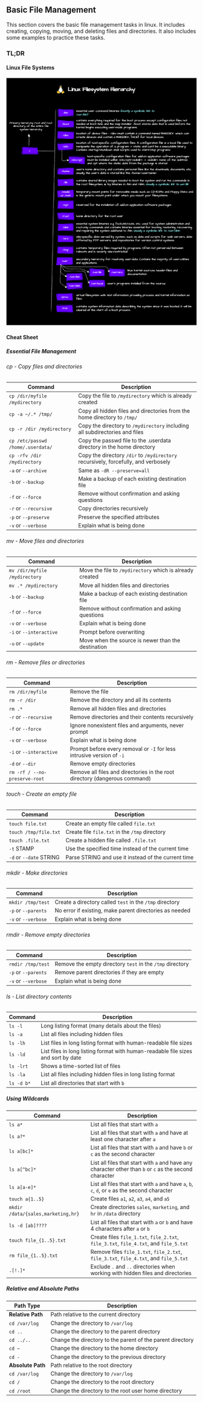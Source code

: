 ## Basic File Management
This section covers the basic file management tasks in linux. It includes creating, copying, moving, and deleting files and directories. It also includes some examples to practice these tasks.
### TL;DR
#### Linux File Systems
![alt text](linuxfilesystemshier.drawio.png)
#### Cheat Sheet
##### Essential File Management

###### cp - Copy files and directories

| Command                                      | Description                                                                 |
|----------------------------------------------|-----------------------------------------------------------------------------|
| `cp /dir/myfile /mydirectory`                | Copy the file to `/mydirectory` which is already created                    |
| `cp -a ~/.* /tmp/`                           | Copy all hidden files and directories from the home directory to `/tmp/`    |
| `cp -r /dir /mydirectory`                    | Copy the directory to `/mydirectory` including all subdirectories and files |
| `cp /etc/passwd /home/.userdata/`            | Copy the passwd file to the .userdata directory in the home directory       |
| `cp -rfv /dir /mydirectory`                  | Copy the directory `/dir` to `/mydirectory` recursively, forcefully, and verbosely |
| `-a` or `--archive`                          | Same as `-dR --preserve=all`                                                |
| `-b` or `--backup`                           | Make a backup of each existing destination file                             |
| `-f` or `--force`                            | Remove without confirmation and asking questions                            |
| `-r` or `--recursive`                        | Copy directories recursively                                                |
| `-p` or `--preserve`                         | Preserve the specified attributes                                           |
| `-v` or `--verbose`                          | Explain what is being done                                                  |

###### mv - Move files and directories

| Command                                      | Description                                                                 |
|----------------------------------------------|-----------------------------------------------------------------------------|
| `mv /dir/myfile /mydirectory`                | Move the file to `/mydirectory` which is already created                    |
| `mv .* /mydirectory`                         | Move all hidden files and directories                                       |
| `-b` or `--backup`                           | Make a backup of each existing destination file                             |
| `-f` or `--force`                            | Remove without confirmation and asking questions                            |
| `-v` or `--verbose`                          | Explain what is being done                                                  |
| `-i` or `--interactive`                      | Prompt before overwriting                                                   |
| `-u` or `--update`                           | Move when the source is newer than the destination                          |

###### rm - Remove files or directories

| Command                                      | Description                                                                 |
|----------------------------------------------|-----------------------------------------------------------------------------|
| `rm /dir/myfile`                             | Remove the file                                                             |
| `rm -r /dir`                                 | Remove the directory and all its contents                                   |
| `rm .*`                                      | Remove all hidden files and directories                                     |
| `-r` or `--recursive`                        | Remove directories and their contents recursively                           |
| `-f` or `--force`                            | Ignore nonexistent files and arguments, never prompt                        |
| `-v` or `--verbose`                          | Explain what is being done                                                  |
| `-i` or `--interactive`                      | Prompt before every removal or `-I` for less intrusive version of `-i`      |
| `-d` or `--dir`                              | Remove empty directories                                                    |
| `rm -rf / --no-preserve-root`                | Remove all files and directories in the root directory (dangerous command)  |

###### touch - Create an empty file

| Command                                      | Description                                                                 |
|----------------------------------------------|-----------------------------------------------------------------------------|
| `touch file.txt`                             | Create an empty file called `file.txt`                                      |
| `touch /tmp/file.txt`                        | Create file `file.txt` in the `/tmp` directory                              |
| `touch .file.txt`                            | Create a hidden file called `.file.txt`                                     |
| `-t` STAMP                                   | Use the specified time instead of the current time                          |
| `-d` or `--date` STRING                      | Parse STRING and use it instead of the current time                         |

###### mkdir - Make directories

| Command                                      | Description                                                                 |
|----------------------------------------------|-----------------------------------------------------------------------------|
| `mkdir /tmp/test`                            | Create a directory called `test` in the `/tmp` directory                    |
| `-p` or `--parents`                          | No error if existing, make parent directories as needed                     |
| `-v` or `--verbose`                          | Explain what is being done                                                  |

###### rmdir - Remove empty directories

| Command                                      | Description                                                                 |
|----------------------------------------------|-----------------------------------------------------------------------------|
| `rmdir /tmp/test`                            | Remove the empty directory `test` in the `/tmp` directory                   |
| `-p` or `--parents`                          | Remove parent directories if they are empty                                 |
| `-v` or `--verbose`                          | Explain what is being done                                                  |

###### ls - List directory contents

| Command                                      | Description                                                                 |
|----------------------------------------------|-----------------------------------------------------------------------------|
| `ls -l`                                      | Long listing format (many details about the files)                          |
| `ls -a`                                      | List all files including hidden files                                       |
| `ls -lh`                                     | List files in long listing format with human-readable file sizes            |
| `ls -ld`                                     | List files in long listing format with human-readable file sizes and sort by date |
| `ls -lrt`                                    | Shows a time-sorted list of files                                           |
| `ls -la`                                     | List all files including hidden files in long listing format                |
| `ls -d b*`                                   | List all directories that start with `b`                                    |

##### Using Wildcards

| Command                                      | Description                                                                 |
|----------------------------------------------|-----------------------------------------------------------------------------|
| `ls a*`                                      | List all files that start with `a`                                          |
| `ls a?*`                                     | List all files that start with `a` and have at least one character after `a`|
| `ls a[bc]*`                                  | List all files that start with `a` and have `b` or `c` as the second character |
| `ls a[^bc]*`                                 | List all files that start with `a` and have any character other than `b` or `c` as the second character |
| `ls a[a-e]*`                                 | List all files that start with `a` and have `a`, `b`, `c`, `d`, or `e` as the second character |
| `touch a{1..5}`                              | Create files `a1`, `a2`, `a3`, `a4`, and `a5`                               |
| `mkdir /data/{sales,marketing,hr}`           | Create directories `sales`, `marketing`, and `hr` in `/data` directory      |
| `ls -d [ab]????`                             | List all files that start with `a` or `b` and have 4 characters after `a` or `b` |
| `touch file_{1..5}.txt`                      | Create files `file_1.txt`, `file_2.txt`, `file_3.txt`, `file_4.txt`, and `file_5.txt` |
| `rm file_{1..5}.txt`                         | Remove files `file_1.txt`, `file_2.txt`, `file_3.txt`, `file_4.txt`, and `file_5.txt` |
| `.[!.]*`                                     | Exclude `.` and `..` directories when working with hidden files and directories |

##### Relative and Absolute Paths

| Path Type       | Description                                                                 |
|-----------------|-----------------------------------------------------------------------------|
| **Relative Path** | Path relative to the current directory                                    |
| `cd /var/log`   | Change the directory to `/var/log`                                          |
| `cd ..`         | Change the directory to the parent directory                                |
| `cd ../..`      | Change the directory to the parent of the parent directory                  |
| `cd ~`          | Change the directory to the home directory                                  |
| `cd -`          | Change the directory to the previous directory                              |
| **Absolute Path** | Path relative to the root directory                                       |
| `cd /var/log`   | Change the directory to `/var/log`                                          |
| `cd /`          | Change the directory to the root directory                                  |
| `cd /root`      | Change the directory to the root user home directory                        |

